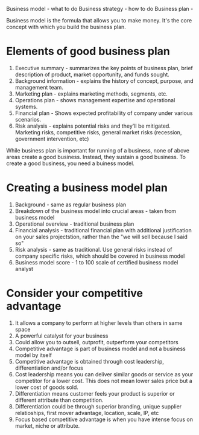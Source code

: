 Business model - what to do
Business strategy - how to do
Business plan - 

Business model is the formula that allows you to make money. It's the core concept with which you build the business plan.

# Elements of good business plan
1. Executive summary - summarizes the key points of business plan, brief description of product, market opportunity, and funds sought.
1. Background information - explains the history of concept, purpose, and management team.
1. Marketing plan - explains marketing methods, segments, etc.
1. Operations plan - shows management expertise and operational systems.
1. Financial plan - Shows expected profitability of company under various scenarios.
1. Risk analysis - explains potential risks and they'll be mitigated. Marketing risks, competitive risks, general market risks (recession, government intervention, etc)

While business plan is important for running of a business, none of above areas create a good business. Instead, they sustain a good business. To create a good business, you need a buiness model.

# Creating a business model plan
1. Background - same as regular business plan
1. Breakdown of the business model into crucial areas - taken from business model
1. Operational overview - traditional business plan
1. Financial analysis - traditional financial plan with additional justification on your sales projectstion, rather than the "we will sell because I said so"
1. Risk analysis - same as traditional. Use general risks instead of company specific risks, which should be covered in business model
1. Business model score - 1 to 100 scale of certified business model analyst

# Consider your competitive advantage
1. It allows a company to perform at higher levels than others in same space
1. A powerful catalyst for your business
1. Could allow you to outsell, outprofit, outperform your competitors
1. Competitive advantage is part of business model and not a business model by itself
1. Competitive advantage is obtained through cost leadership, differentiation and/or focus
1. Cost leadership means you can deliver similar goods or service as your competitor for a lower cost. This does not mean lower sales price but a lower cost of goods sold.
1. Differentiation means customer feels your product is superior or different attribute than competition.
1. Differentiation could be through superior branding, unique supplier relatioships, first mover advantage, location, scale, IP, etc
1. Focus based competitive advantage is when you have intense focus on market, niche or attribute.
